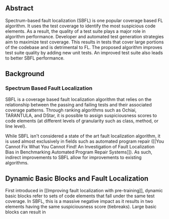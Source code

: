 ## Abstract
Spectrum-based fault localization (SBFL) is one popular coverage based FL algorithm. It uses the test coverage to identify the most suspicious code elements. As a result, the quality of a test suite plays a major role in algorithm performance. Developer and automated test generation strategies aim to maximize test coverage. This results in tests that cover large portions of the codebase and is detrimental to FL. The proposed algorithm improves test suite quality by adding new unit tests. An improved test suite also leads to better SBFL performance.
## Background
### Spectrum Based Fault Localization
SBFL is a coverage based fault localization algorithm that relies on the relationship between the passing and failing tests and their associated coverage patterns. Through ranking algorithms such as Ochiai, TARANTULA, and DStar, it is possible to assign suspiciousness scores to code elements (at different levels of granularity such as class, method, or line level).

While SBFL isn't considered a state of the art fault localization algorithm, it is used almost exclusively in fields such as automated program repair ([[You Cannot Fix What You Cannot Find! An Investigation of Fault Localization Bias in Benchmarking Automated Program Repair Systems]]). As such, indirect improvements to SBFL allow for improvements to existing algorithms.
## Dynamic Basic Blocks and Fault Localization
First introduced in [[Improving fault localization with pre-training]], dynamic basic blocks refer to sets of code elements that fall under the same test coverage. In SBFL, this is a massive negative impact as it results in two elements having the same suspiciousness score (tiebreaks). Large basic blocks can result in 

